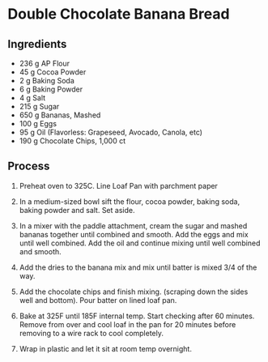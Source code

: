 # Double Chocolate Banana Bread

## Ingredients

* 236 g AP Flour 
* 45 g Cocoa Powder
* 2 g Baking Soda
* 6 g Baking Powder
* 4 g Salt
* 215 g Sugar
* 650 g Bananas, Mashed
* 100 g Eggs
* 95 g Oil (Flavorless: Grapeseed, Avocado, Canola, etc)
* 190 g Chocolate Chips, 1,000 ct

## Process

1. Preheat oven to 325C. Line Loaf Pan with parchment paper
   
1. In a medium-sized bowl sift the flour, cocoa powder,
baking soda, baking powder and salt. Set aside.

1. In a mixer with the paddle attachment, cream the sugar and
mashed bananas together until combined and smooth.
Add the eggs and mix until well combined.
Add the oil and continue mixing until well combined and
smooth.

1. Add the dries to the banana mix and mix until batter is mixed
3/4 of the way.

1. Add the chocolate chips and finish mixing. (scraping down
the sides well and bottom). Pour batter on lined loaf pan.


1. Bake at 325F until 185F internal temp. Start checking after 60 minutes.
Remove from over and cool loaf in the pan for 20 minutes
before removing to a wire rack to cool completely.


1. Wrap in plastic and let it sit at room temp overnight.
